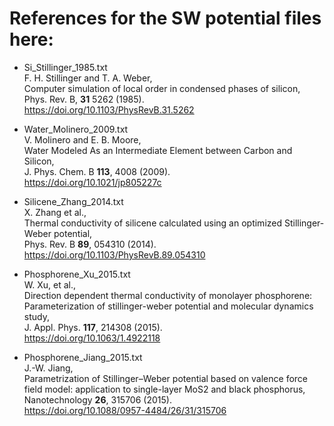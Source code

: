 # References for the SW potential files here:

* Si_Stillinger_1985.txt \
F. H. Stillinger and T. A. Weber, \
Computer simulation of local order in condensed phases of silicon, \
Phys. Rev. B, **31** 5262 (1985). \
https://doi.org/10.1103/PhysRevB.31.5262

* Water_Molinero_2009.txt \
V. Molinero and E. B. Moore, \
Water Modeled As an Intermediate Element between Carbon and Silicon, \
J. Phys. Chem. B **113**, 4008 (2009). \
https://doi.org/10.1021/jp805227c

* Silicene_Zhang_2014.txt \
X. Zhang et al., \
Thermal conductivity of silicene calculated using an optimized Stillinger-Weber potential, \
Phys. Rev. B **89**, 054310 (2014). \
https://doi.org/10.1103/PhysRevB.89.054310

* Phosphorene_Xu_2015.txt \
W. Xu, et al., \
Direction dependent thermal conductivity of monolayer phosphorene: \
Parameterization of stillinger-weber potential and molecular dynamics study, \
J. Appl. Phys. **117**, 214308 (2015). \
https://doi.org/10.1063/1.4922118

* Phosphorene_Jiang_2015.txt \
J.-W. Jiang, \
Parametrization of Stillinger–Weber potential based on valence force field model: 
application to single-layer MoS2 and black phosphorus, \
Nanotechnology **26**, 315706 (2015). \
https://doi.org/10.1088/0957-4484/26/31/315706

